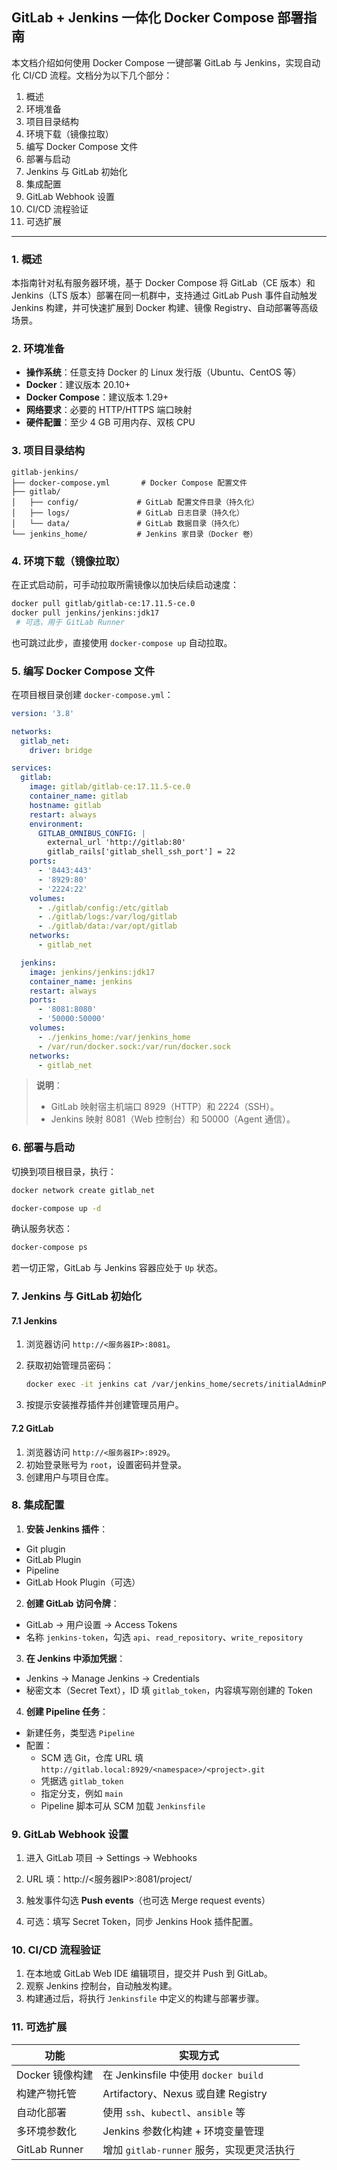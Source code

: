 ## GitLab + Jenkins 一体化 Docker Compose 部署指南

本文档介绍如何使用 Docker Compose 一键部署 GitLab 与 Jenkins，实现自动化 CI/CD 流程。文档分为以下几个部分：

1. 概述
2. 环境准备
3. 项目目录结构
4. 环境下载（镜像拉取）
5. 编写 Docker Compose 文件
6. 部署与启动
7. Jenkins 与 GitLab 初始化
8. 集成配置
9. GitLab Webhook 设置
10. CI/CD 流程验证
11. 可选扩展

------

### 1. 概述

本指南针对私有服务器环境，基于 Docker Compose 将 GitLab（CE 版本）和 Jenkins（LTS 版本）部署在同一机群中，支持通过 GitLab Push 事件自动触发 Jenkins 构建，并可快速扩展到 Docker 构建、镜像 Registry、自动部署等高级场景。

### 2. 环境准备

- **操作系统**：任意支持 Docker 的 Linux 发行版（Ubuntu、CentOS 等）
- **Docker**：建议版本 20.10+
- **Docker Compose**：建议版本 1.29+
- **网络要求**：必要的 HTTP/HTTPS 端口映射
- **硬件配置**：至少 4 GB 可用内存、双核 CPU

### 3. 项目目录结构

```text
gitlab-jenkins/
├── docker-compose.yml       # Docker Compose 配置文件
├── gitlab/
│   ├── config/             # GitLab 配置文件目录（持久化）
│   ├── logs/               # GitLab 日志目录（持久化）
│   └── data/               # GitLab 数据目录（持久化）
└── jenkins_home/           # Jenkins 家目录（Docker 卷）
```

### 4. 环境下载（镜像拉取）

在正式启动前，可手动拉取所需镜像以加快后续启动速度：

```bash
docker pull gitlab/gitlab-ce:17.11.5-ce.0
docker pull jenkins/jenkins:jdk17
 # 可选，用于 GitLab Runner
```

也可跳过此步，直接使用 `docker-compose up` 自动拉取。

### 5. 编写 Docker Compose 文件

在项目根目录创建 `docker-compose.yml`：

```yaml
version: '3.8'

networks:
  gitlab_net:
    driver: bridge

services:
  gitlab:
    image: gitlab/gitlab-ce:17.11.5-ce.0
    container_name: gitlab
    hostname: gitlab
    restart: always
    environment:
      GITLAB_OMNIBUS_CONFIG: |
        external_url 'http://gitlab:80'
        gitlab_rails['gitlab_shell_ssh_port'] = 22
    ports:
      - '8443:443'
      - '8929:80'
      - '2224:22'
    volumes:
      - ./gitlab/config:/etc/gitlab
      - ./gitlab/logs:/var/log/gitlab
      - ./gitlab/data:/var/opt/gitlab
    networks:
      - gitlab_net

  jenkins:
    image: jenkins/jenkins:jdk17
    container_name: jenkins
    restart: always
    ports:
      - '8081:8080'
      - '50000:50000'
    volumes:
      - ./jenkins_home:/var/jenkins_home
      - /var/run/docker.sock:/var/run/docker.sock
    networks:
      - gitlab_net
```

> **说明**：
>
> - GitLab 映射宿主机端口 8929（HTTP）和 2224（SSH）。
> - Jenkins 映射 8081（Web 控制台）和 50000（Agent 通信）。

### 6. 部署与启动

切换到项目根目录，执行：

```bash
docker network create gitlab_net

docker-compose up -d
```

确认服务状态：

```bash
docker-compose ps
```

若一切正常，GitLab 与 Jenkins 容器应处于 `Up` 状态。

### 7. Jenkins 与 GitLab 初始化

#### 7.1 Jenkins

1. 浏览器访问 `http://<服务器IP>:8081`。

2. 获取初始管理员密码：

   ```bash
   docker exec -it jenkins cat /var/jenkins_home/secrets/initialAdminPassword
   ```

3. 按提示安装推荐插件并创建管理员用户。

#### 7.2 GitLab

1. 浏览器访问 `http://<服务器IP>:8929`。
2. 初始登录账号为 `root`，设置密码并登录。
3. 创建用户与项目仓库。


### 8. 集成配置

1. **安装 Jenkins 插件**：
- Git plugin
- GitLab Plugin
- Pipeline
- GitLab Hook Plugin（可选）

2. **创建 GitLab 访问令牌**：
- GitLab → 用户设置 → Access Tokens
- 名称 `jenkins-token`，勾选 `api`、`read_repository`、`write_repository`

3. **在 Jenkins 中添加凭据**：
- Jenkins → Manage Jenkins → Credentials
- 秘密文本（Secret Text），ID 填 `gitlab_token`，内容填写刚创建的 Token

4. **创建 Pipeline 任务**：
- 新建任务，类型选 `Pipeline`
- 配置：
  - SCM 选 Git，仓库 URL 填 `http://gitlab.local:8929/<namespace>/<project>.git`
  - 凭据选 `gitlab_token`
  - 指定分支，例如 `main`
  - Pipeline 脚本可从 SCM 加载 `Jenkinsfile`


### 9. GitLab Webhook 设置

1. 进入 GitLab 项目 → Settings → Webhooks
2. URL 填：http://<服务器IP>:8081/project/



3. 触发事件勾选 **Push events**（也可选 Merge request events）
4. 可选：填写 Secret Token，同步 Jenkins Hook 插件配置。


### 10. CI/CD 流程验证

1. 在本地或 GitLab Web IDE 编辑项目，提交并 Push 到 GitLab。
2. 观察 Jenkins 控制台，自动触发构建。
3. 构建通过后，将执行 `Jenkinsfile` 中定义的构建与部署步骤。


### 11. 可选扩展

| 功能            | 实现方式                                  |
| --------------- | ----------------------------------------- |
| Docker 镜像构建 | 在 Jenkinsfile 中使用 `docker build`      |
| 构建产物托管    | Artifactory、Nexus 或自建 Registry        |
| 自动化部署      | 使用 `ssh`、`kubectl`、`ansible` 等       |
| 多环境参数化    | Jenkins 参数化构建 + 环境变量管理         |
| GitLab Runner   | 增加 `gitlab-runner` 服务，实现更灵活执行 |


